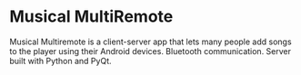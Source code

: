 # Musical MultiRemote

Musical Multiremote is a client-server app that lets many people add songs to the player using their Android devices. Bluetooth communication.
Server built with Python and PyQt.
